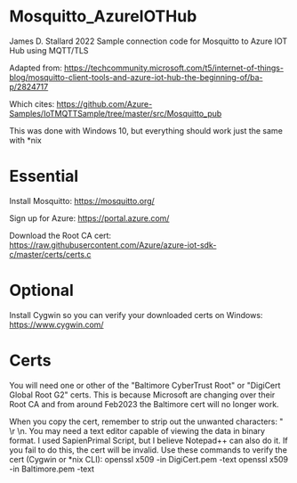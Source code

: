 # Mosquitto_AzureIOTHub
James D. Stallard 2022
Sample connection code for Mosquitto to Azure IOT Hub using MQTT/TLS

Adapted from:
https://techcommunity.microsoft.com/t5/internet-of-things-blog/mosquitto-client-tools-and-azure-iot-hub-the-beginning-of/ba-p/2824717

Which cites:
https://github.com/Azure-Samples/IoTMQTTSample/tree/master/src/Mosquitto_pub

This was done with Windows 10, but everything should work just the same with *nix

# Essential
Install Mosquitto: https://mosquitto.org/

Sign up for Azure: https://portal.azure.com/

Download the Root CA cert: https://raw.githubusercontent.com/Azure/azure-iot-sdk-c/master/certs/certs.c

# Optional
Install Cygwin so you can verify your downloaded certs on Windows: https://www.cygwin.com/

# Certs
You will need one or other of the "Baltimore CyberTrust Root" or "DigiCert Global Root G2" certs. This is because Microsoft are changing over their Root CA and from around Feb2023 the Baltimore cert will no longer work.


When you copy the cert, remember to strip out the unwanted characters: " \r \n. You may need a text editor capable of viewing the data in binary format. I used SapienPrimal Script, but I believe Notepad++ can also do it. If you fail to do this, the cert will be invalid.
Use these commands to verify the cert (Cygwin or *nix CLI):
openssl x509 -in DigiCert.pem -text
openssl x509 -in Baltimore.pem -text

